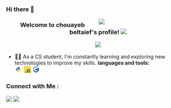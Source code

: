 ### Hi there 👋

<img width="250" align="right" src="https://c.tenor.com/_DOBjnGspYAAAAAM/code-coding.gif">

<h3 align="center">
  Welcome to chouayeb beltaief's profile!
  <img src="https://media.giphy.com/media/hvRJCLFzcasrR4ia7z/giphy.gif" width="28">
</h3>
<p align="center">
  <a href="https://github.com/DenverCoder1/readme-typing-svg"><img src="https://readme-typing-svg.herokuapp.com/?lines=computer%20science%20student;Always%20learning%20new%20things&font=Fira%20Code&center=true&width=440&height=45&color=f75c7e&vCenter=true&size=22"></a>
</p> 
<!-- Typing SVG by DenverCoder1 - https://github.com/DenverCoder1/readme-typing-svg -->


- 👨‍💻 As a CS student, I'm constantly learning and exploring new technologies to improve my skills.
**languages and tools:**  
<code><img height="20" src="https://raw.githubusercontent.com/github/explore/80688e429a7d4ef2fca1e82350fe8e3517d3494d/topics/python/python.png"></code>
<code><img height="20" src="https://raw.githubusercontent.com/github/explore/80688e429a7d4ef2fca1e82350fe8e3517d3494d/topics/javascript/javascript.png"></code>
<code><img height="20" src="https://raw.githubusercontent.com/github/explore/80688e429a7d4ef2fca1e82350fe8e3517d3494d/topics/c/c.png"></code>

### Connect with Me :

<a href="https://www.facebook.com/chouayeb.beltaief" target="_blank">
<img src="https://img.shields.io/badge/-chouayeb%20beltaief-0077B5?style=for-the-badge&logo=facebook&logoColor=white"/></a>
<a href="https://l.facebook.com/l.php?u=https%3A%2F%2Fwww.linkedin.com%2Fin%2Fchouaib-beltaief-173648269%3Futm_source%3Dshare%26utm_campaign%3Dshare_via%26utm_content%3Dprofile%26utm_medium%3Dandroid_app%26fbclid%3DIwAR0QZQWNferGotXaC_3X2GUwoVWRbHFIPzZl_mtyh0eUOrLWZAIwZrq-dXk&h=AT2AE8wXKuR_o0QpVM_YZlGyTN5mqkhQSxh0yIITN6GdOHwiFRpmX5KMM5j_i5j8IYsmj9y2lqWOZTnKpYC2x2jPBKXCAT9L2abG0kBUuG5fQg_TBTD43qcBy7y4zLCpF2_TJg" target="_blank">
<img src="https://img.shields.io/badge/-chouayeb%20beltaief-0077B5?style=for-the-badge&logo=linkedin&logoColor=white"/></a>


